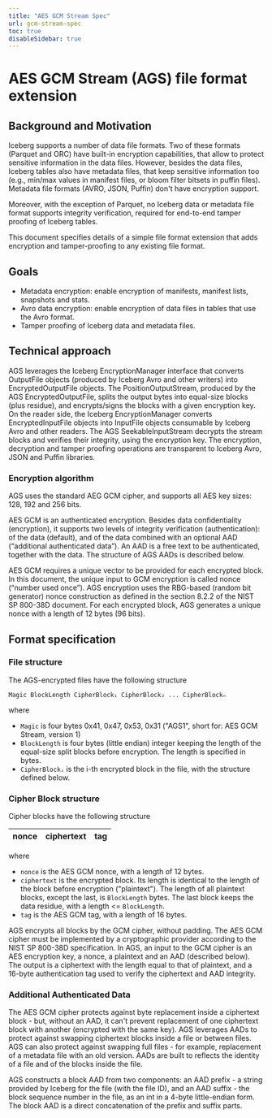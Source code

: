 ```yaml
---
title: "AES GCM Stream Spec"
url: gcm-stream-spec
toc: true
disableSidebar: true
---
```

<!--
 - Licensed to the Apache Software Foundation (ASF) under one or more
 - contributor license agreements.  See the NOTICE file distributed with
 - this work for additional information regarding copyright ownership.
 - The ASF licenses this file to You under the Apache License, Version 2.0
 - (the "License"); you may not use this file except in compliance with
 - the License.  You may obtain a copy of the License at
 -
 -   http://www.apache.org/licenses/LICENSE-2.0
 -
 - Unless required by applicable law or agreed to in writing, software
 - distributed under the License is distributed on an "AS IS" BASIS,
 - WITHOUT WARRANTIES OR CONDITIONS OF ANY KIND, either express or implied.
 - See the License for the specific language governing permissions and
 - limitations under the License.
 -->

# AES GCM Stream (AGS) file format extension

## Background and Motivation

Iceberg supports a number of data file formats. Two of these formats (Parquet and ORC) have built-in encryption capabilities, that allow to protect sensitive information in the data files. However, besides the data files, Iceberg tables also have metadata files, that keep sensitive information too (e.g., min/max values in manifest files, or bloom filter bitsets in puffin files). Metadata file formats (AVRO, JSON, Puffin) don't have encryption support.

Moreover, with the exception of Parquet, no Iceberg data or metadata file format supports integrity verification, required for end-to-end tamper proofing of Iceberg tables.

This document specifies details of a simple file format extension that adds encryption and tamper-proofing to any existing file format.

## Goals

* Metadata encryption: enable encryption of manifests, manifest lists, snapshots and stats.
* Avro data encryption: enable encryption of data files in tables that use the Avro format.
* Tamper proofing of Iceberg data and metadata files.

## Technical approach

AGS leverages the Iceberg EncryptionManager interface that converts OutputFile objects (produced by Iceberg Avro and other writers) into EncryptedOutputFile objects. The PositionOutputStream, produced by the AGS EncryptedOutputFile, splits the output bytes into equal-size blocks (plus residue), and encrypts/signs the blocks with a given encryption key. 
On the reader side, the Iceberg EncryptionManager converts EncryptedInputFile objects into InputFile objects consumable by Iceberg Avro and other readers. The AGS SeekableInputStream decrypts the stream blocks and verifies their integrity, using the encryption key.
The encryption, decryption and tamper proofing operations are transparent to Iceberg Avro, JSON and Puffin libraries.

### Encryption algorithm

AGS uses the standard AEG GCM cipher, and supports all AES key sizes: 128, 192 and 256 bits.

AES GCM is an authenticated encryption. Besides data confidentiality (encryption), it supports two levels of integrity verification (authentication): of the data (default), and of the data combined with an optional AAD (“additional authenticated data”). An AAD is a free text to be authenticated, together with the data. The structure of AGS AADs is described below.

AES GCM requires a unique vector to be provided for each encrypted block. In this document, the unique input to GCM encryption is called nonce (“number used once”). AGS encryption uses the RBG-based (random bit generator) nonce construction as defined in the section 8.2.2 of the NIST SP 800-38D document. For each encrypted block, AGS generates a unique nonce with a length of 12 bytes (96 bits).

## Format specification

### File structure

The AGS-encrypted files have the following structure

```
Magic BlockLength CipherBlock₁ CipherBlock₂ ... CipherBlockₙ
```

where

- `Magic` is four bytes 0x41, 0x47, 0x53, 0x31 ("AGS1", short for: AES GCM Stream, version 1)
- `BlockLength` is four bytes (little endian) integer keeping the length of the equal-size split blocks before encryption. The length is specified in bytes.
- `CipherBlockᵢ` is the i-th encrypted block in the file, with the structure defined below.

### Cipher Block structure

Cipher blocks have the following structure

| nonce | ciphertext | tag |
|-------|------------|-----|

where

- `nonce` is the AES GCM nonce, with a length of 12 bytes.
- `ciphertext` is the encrypted block. Its length is identical to the length of the block before encryption ("plaintext"). The length of all plaintext blocks, except the last, is `BlockLength` bytes. The last block keeps the data residue, with a length <= `BlockLength`.
- `tag` is the AES GCM tag, with a length of 16 bytes.

AGS encrypts all blocks by the GCM cipher, without padding. The AES GCM cipher must be implemented by a cryptographic provider according to the NIST SP 800-38D specification. In AGS, an input to the GCM cipher is an AES encryption key, a nonce, a plaintext and an AAD (described below). The output is a ciphertext with the length equal to that of plaintext, and a 16-byte authentication tag used to verify the ciphertext and AAD integrity.

### Additional Authenticated Data

The AES GCM cipher protects against byte replacement inside a ciphertext block - but, without an AAD, it can't prevent replacement of one ciphertext block with another (encrypted with the same key). AGS leverages AADs to protect against swapping ciphertext blocks inside a file or between files. AGS can also protect against swapping full files - for example, replacement of a metadata file with an old version. AADs are built to reflects the identity of a file and of the blocks inside the file.

AGS constructs a block AAD from two components: an AAD prefix - a string provided by Iceberg for the file (with the file ID), and an AAD suffix - the block sequence number in the file, as an int in a 4-byte little-endian form. The block AAD is a direct concatenation of the prefix and suffix parts.
